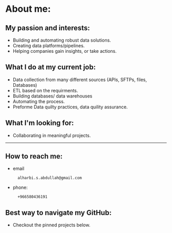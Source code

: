 # About me:
## My passion and interests:
- Building and automating robust data solutions.
- Creating data platforms/pipelines.
- Helping companies gain insights, or take actions.

## What I do at my current job:
- Data collection from many different sources (APIs, SFTPs,  files, Databases) 
- ETL based on the requirments. 
- Building databases/ data warehouses
- Automating the process. 
- Preforme Data quilty practices, data quility assurance. 

## What I'm looking for:
- Collaborating in meaningful projects. 
---

## How to reach me: 
- email

        alharbi.s.abdullah@gmail.com
- phone:

        +966580436191 

## Best way to navigate my GitHub:
- Checkout the pinned projects below. 
